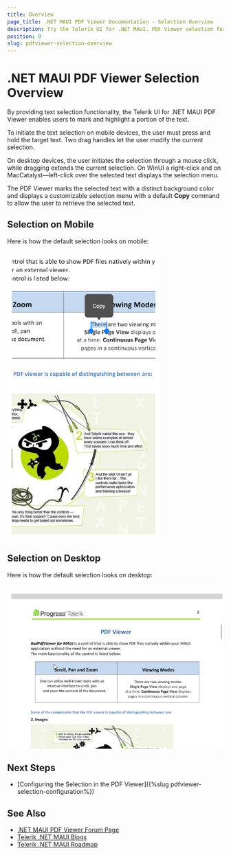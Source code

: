 ```yaml
---
title: Overview
page_title: .NET MAUI PDF Viewer Documentation - Selection Overview
description: Try the Telerik UI for .NET MAUI. PDF Viewer selection feature for selecting a text in the loaded document. 
position: 0
slug: pdfviewer-selection-overview
---
```


# .NET MAUI PDF Viewer Selection Overview

By providing text selection functionality, the Telerik UI for .NET MAUI PDF Viewer enables users to mark and highlight a portion of the text. 

To initiate the text selection on mobile devices, the user must press and hold the target text. Two drag handles let the user modify the current selection.

On desktop devices, the user initiates the selection through a mouse click, while dragging extends the current selection. On WinUI a right-click and on MacCatalyst&mdash;left-click over the selected text displays the selection menu. 

The PDF Viewer marks the selected text with a distinct background color and displays a customizable selection menu with a default **Copy** command to allow the user to retrieve the selected text.

## Selection on Mobile

Here is how the default selection looks on mobile:

![Telerik UI for .NET MAUI PDF Viewer Selection on Mobile](../images/pdf-selection-mobile.png)

## Selection on Desktop

Here is how the default selection looks on desktop:

![Telerik UI for .NET MAUI PDF Viewer Selection on Desktop](../images/pdf-selection-desktop.gif)

## Next Steps

* [Configuring the Selection in the PDF Viewer]({%slug pdfviewer-selection-configuration%})

## See Also

- [.NET MAUI PDF Viewer Forum Page](https://www.telerik.com/forums/maui?tagId=2059)
- [Telerik .NET MAUI Blogs](https://www.telerik.com/blogs/mobile-net-maui)
- [Telerik .NET MAUI Roadmap](https://www.telerik.com/support/whats-new/maui-ui/roadmap)
